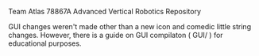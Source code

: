 Team Atlas 78867A Advanced Vertical Robotics Repository
 
GUI changes weren't made other than a new icon and comedic little string changes. However, there is a guide on GUI compilaton ( GUI/ ) for educational purposes.

